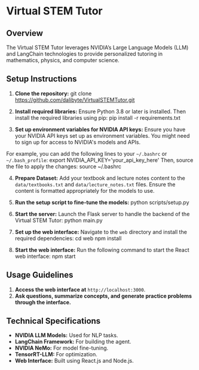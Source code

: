 # Virtual STEM Tutor

## Overview
The Virtual STEM Tutor leverages NVIDIA’s Large Language Models (LLM) and LangChain technologies to provide personalized tutoring in mathematics, physics, and computer science.

## Setup Instructions

1. **Clone the repository:**
git clone https://github.com/dalibyte/VirtualSTEMTutor.git

2. **Install required libraries:**
Ensure Python 3.8 or later is installed. Then install the required libraries using pip:
  pip install -r requirements.txt

4. **Set up environment variables for NVIDIA API keys:**
Ensure you have your NVIDIA API keys set up as environment variables. You might need to sign up for access to NVIDIA's models and APIs.

For example, you can add the following lines to your `~/.bashrc` or `~/.bash_profile`:
export NVIDIA_API_KEY='your_api_key_here'
Then, source the file to apply the changes:
source ~/.bashrc

4. **Prepare Dataset:**
Add your textbook and lecture notes content to the `data/textbooks.txt` and `data/lecture_notes.txt` files. Ensure the content is formatted appropriately for the models to use.

5. **Run the setup script to fine-tune the models:**
python scripts/setup.py

6. **Start the server:**
Launch the Flask server to handle the backend of the Virtual STEM Tutor:
python main.py

7. **Set up the web interface:**
Navigate to the `web` directory and install the required dependencies:
cd web
npm install

8. **Start the web interface:**
Run the following command to start the React web interface:
npm start

## Usage Guidelines

1. **Access the web interface at** `http://localhost:3000`.
2. **Ask questions, summarize concepts, and generate practice problems through the interface.**

## Technical Specifications

- **NVIDIA LLM Models:** Used for NLP tasks.
- **LangChain Framework:** For building the agent.
- **NVIDIA NeMo:** For model fine-tuning.
- **TensorRT-LLM:** For optimization.
- **Web Interface:** Built using React.js and Node.js.
